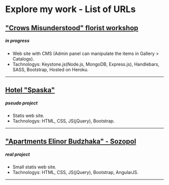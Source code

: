 # Explore my work - List of URLs

## ["Crows Misunderstood" florist workshop](https://vrani-nerazbrani.herokuapp.com/) 
##### in progress
- Web site with CMS (Admin panel can manipulate the items in Gallery > Catalogs).
- Tachnologys: Keystone.js(Node.js, MongoDB, Express.js), Handlebars, SASS, Bootstrap, Hosted on Heroku.

---

## [Hotel "Spaska"](https://petyomitkov.github.io/hotel-pri-spaska-selobania/)
##### pseudo project
- Statis web site.
- Tachnologys: HTML, CSS, JS(jQuery), Bootstrap.

---

## ["Apartments Elinor Budzhaka" - Sozopol](http://elinor-sozopol.com/)
##### real project
- Small statis web site.
- Tachnologys: HTML, CSS, JS(jQuery), Bootstrap, AngularJS.

---


